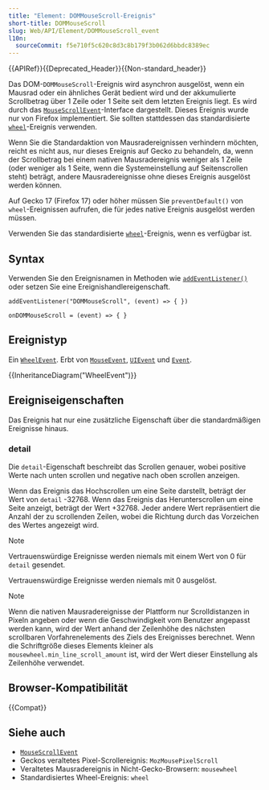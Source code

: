 ```yaml
---
title: "Element: DOMMouseScroll-Ereignis"
short-title: DOMMouseScroll
slug: Web/API/Element/DOMMouseScroll_event
l10n:
  sourceCommit: f5e710f5c620c8d3c8b179f3b062d6bbdc8389ec
---
```


{{APIRef}}{{Deprecated_Header}}{{Non-standard_header}}

Das DOM-`DOMMouseScroll`-Ereignis wird asynchron ausgelöst, wenn ein Mausrad oder ein ähnliches Gerät bedient wird und der akkumulierte Scrollbetrag über 1 Zeile oder 1 Seite seit dem letzten Ereignis liegt. Es wird durch das [`MouseScrollEvent`](/de/docs/Web/API/MouseScrollEvent)-Interface dargestellt. Dieses Ereignis wurde nur von Firefox implementiert. Sie sollten stattdessen das standardisierte [`wheel`](/de/docs/Web/API/Element/wheel_event)-Ereignis verwenden.

Wenn Sie die Standardaktion von Mausradereignissen verhindern möchten, reicht es nicht aus, nur dieses Ereignis auf Gecko zu behandeln, da, wenn der Scrollbetrag bei einem nativen Mausradereignis weniger als 1 Zeile (oder weniger als 1 Seite, wenn die Systemeinstellung auf Seitenscrollen steht) beträgt, andere Mausradereignisse ohne dieses Ereignis ausgelöst werden können.

Auf Gecko 17 (Firefox 17) oder höher müssen Sie `preventDefault()` von `wheel`-Ereignissen aufrufen, die für jedes native Ereignis ausgelöst werden müssen.

Verwenden Sie das standardisierte [`wheel`](/de/docs/Web/API/Element/wheel_event)-Ereignis, wenn es verfügbar ist.

## Syntax

Verwenden Sie den Ereignisnamen in Methoden wie [`addEventListener()`](/de/docs/Web/API/EventTarget/addEventListener) oder setzen Sie eine Ereignishandlereigenschaft.

```js-nolint
addEventListener("DOMMouseScroll", (event) => { })

onDOMMouseScroll = (event) => { }
```

## Ereignistyp

Ein [`WheelEvent`](/de/docs/Web/API/WheelEvent). Erbt von [`MouseEvent`](/de/docs/Web/API/MouseEvent), [`UIEvent`](/de/docs/Web/API/UIEvent) und [`Event`](/de/docs/Web/API/Event).

{{InheritanceDiagram("WheelEvent")}}

## Ereigniseigenschaften

Das Ereignis hat nur eine zusätzliche Eigenschaft über die standardmäßigen Ereignisse hinaus.

### detail

Die `detail`-Eigenschaft beschreibt das Scrollen genauer, wobei positive Werte nach unten scrollen und negative nach oben scrollen anzeigen.

Wenn das Ereignis das Hochscrollen um eine Seite darstellt, beträgt der Wert von `detail` -32768. Wenn das Ereignis das Herunterscrollen um eine Seite anzeigt, beträgt der Wert +32768. Jeder andere Wert repräsentiert die Anzahl der zu scrollenden Zeilen, wobei die Richtung durch das Vorzeichen des Wertes angezeigt wird.

> [!NOTE]
> Vertrauenswürdige Ereignisse werden niemals mit einem Wert von 0 für `detail` gesendet.

Vertrauenswürdige Ereignisse werden niemals mit 0 ausgelöst.

> [!NOTE]
> Wenn die nativen Mausradereignisse der Plattform nur Scrolldistanzen in Pixeln angeben oder wenn die Geschwindigkeit vom Benutzer angepasst werden kann, wird der Wert anhand der Zeilenhöhe des nächsten scrollbaren Vorfahrenelements des Ziels des Ereignisses berechnet. Wenn die Schriftgröße dieses Elements kleiner als `mousewheel.min_line_scroll_amount` ist, wird der Wert dieser Einstellung als Zeilenhöhe verwendet.

## Browser-Kompatibilität

{{Compat}}

## Siehe auch

- [`MouseScrollEvent`](/de/docs/Web/API/MouseScrollEvent)
- Geckos veraltetes Pixel-Scrollereignis: `MozMousePixelScroll`
- Veraltetes Mausradereignis in Nicht-Gecko-Browsern: `mousewheel`
- Standardisiertes Wheel-Ereignis: `wheel`
